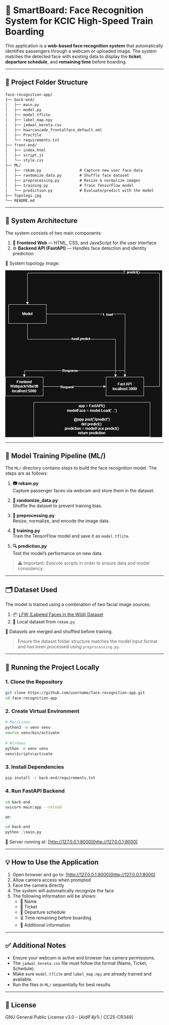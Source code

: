 # 🚄 SmartBoard: Face Recognition System for KCIC High-Speed Train Boarding

This application is a **web-based face recognition system** that automatically identifies passengers through a webcam or uploaded image. The system matches the detected face with existing data to display the **ticket**, **departure schedule**, and **remaining time** before boarding.

---

## 📁 Project Folder Structure

```
face-recognition-app/
├── back-end/
│   ├── main.py
│   ├── model.py
│   ├── model.tflite
│   ├── label_map.npy
│   ├── jadwal_kereta.csv
│   ├── haarcascade_frontalface_default.xml
│   ├── Procfile
│   └── requirements.txt
├── front-end/
│   ├── index.html
│   ├── script.js
│   └── style.css
├── ML/
│   ├── rekam.py                 # Capture new user face data
│   ├── randomize_data.py        # Shuffle face dataset
│   ├── preprocessing.py         # Resize & normalize images
│   ├── training.py              # Train TensorFlow model
│   └── prediction.py            # Evaluate/predict with the model
├── Topologi.jpg
└── README.md
```

---

## 🧭 System Architecture

The system consists of two main components:

1. 🎨 **Frontend Web** — HTML, CSS, and JavaScript for the user interface  
2. ⚙️ **Backend API (FastAPI)** — Handles face detection and identity prediction

📌 System topology image:

![System Topology](Topologi.jpg)

---

## 🧠 Model Training Pipeline (ML/)

The `ML/` directory contains steps to build the face recognition model. The steps are as follows:

1. **📷 rekam.py**  
   Capture passenger faces via webcam and store them in the dataset.

2. **🔀 randomize_data.py**  
   Shuffle the dataset to prevent training bias.

3. **🧹 preprocessing.py**  
   Resize, normalize, and encode the image data.

4. **🧠 training.py**  
   Train the TensorFlow model and save it as `model.tflite`.

5. **🔍 prediction.py**  
   Test the model’s performance on new data.

> ⚠️ Important: Execute scripts in order to ensure data and model consistency.

---

## 🗂️ Dataset Used

The model is trained using a combination of two facial image sources:

1. 📦 [LFW (Labeled Faces in the Wild) Dataset](https://www.kaggle.com/datasets/jessicali9530/lfw-dataset)  
2. 📸 Local dataset from `rekam.py`

🔁 Datasets are merged and shuffled before training.

> Ensure the dataset folder structure matches the model input format and has been processed using `preprocessing.py`.

---

## 🚀 Running the Project Locally

### 1. Clone the Repository

```bash
git clone https://github.com/username/face-recognition-app.git
cd face-recognition-app
```

### 2. Create Virtual Environment

```bash
# Mac/Linux
python3 -m venv venv
source venv/bin/activate

# Windows
python -m venv venv
venv\Scripts\activate
```

### 3. Install Dependencies

```bash
pip install -r back-end/requirements.txt
```

### 4. Run FastAPI Backend

```bash
cd back-end
uvicorn main:app --reload 
```
or:

```bash
cd back-end
python .\main.py
```

📡 Server running at: [http://127.0.0.1:8000](http://127.0.0.1:8000)

---

## 💡 How to Use the Application

1. Open browser and go to: [http://127.0.0.1:8000](http://127.0.0.1:8000)  
2. Allow camera access when prompted  
3. Face the camera directly  
4. The system will automatically recognize the face  
5. The following information will be shown:
   - 🧑 Name
   - 🎫 Ticket
   - 🚆 Departure schedule
   - ⏳ Time remaining before boarding
   - 📢 Additional information

---

## ✅ Additional Notes

- Ensure your webcam is active and browser has camera permissions.
- The `jadwal_kereta.csv` file must follow the format (Name, Ticket, Schedule).
- Make sure `model.tflite` and `label_map.npy` are already trained and available.
- Run the files in `ML/` sequentially for best results.

---

## 📌 License

GNU General Public License v3.0 – [AidlF4jr1i / CC25-CR349]
